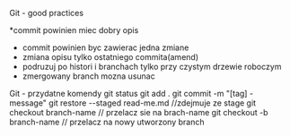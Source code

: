 Git - good practices

*commit powinien miec dobry opis
* commit powinien byc zawierac jedna zmiane
* zmiana opisu tylko ostatniego commita(amend)
* podruzuj po histori i branchach tylko przy czystym drzewie roboczym
* zmergowany branch mozna usunac



Git - przydatne komendy
git status
git add .
git commit -m "[tag] - message"
git restore --staged  read-me.md  //zdejmuje ze stage
git checkout branch-name // przelacz sie na brach-name
git checkout -b branch-name // przelacz na nowy utworzony branch

